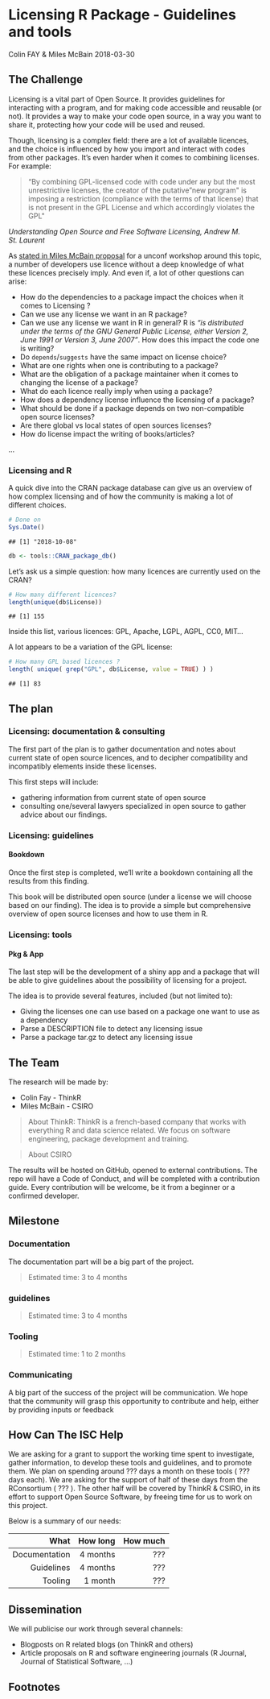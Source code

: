 Licensing R Package - Guidelines and tools
================
Colin FAY & Miles McBain
2018-03-30

## The Challenge

Licensing is a vital part of Open Source. It provides guidelines for
interacting with a program, and for making code accessible and reusable
(or not). It provides a way to make your code open source, in a way you
want to share it, protecting how your code will be used and reused.

Though, licensing is a complex field: there are a lot of available
licences, and the choice is influenced by how you import and interact
with codes from other packages. It’s even harder when it comes to
combining licenses. For example:

> “By combining GPL-licensed code with code under any but the most
> unrestrictive licenses, the creator of the putative”new program" is
> imposing a restriction (compliance with the terms of that license)
> that is not present in the GPL License and which accordingly violates
> the GPL"

*Understanding Open Source and Free Software Licensing, Andrew M.
St. Laurent*

As [stated in Miles McBain
proposal](https://github.com/ropensci/unconf17/issues/32) for a unconf
workshop around this topic, a number of developers use licence without a
deep knowledge of what these licences precisely imply. And even if, a
lot of other questions can arise:

  - How do the dependencies to a package impact the choices when it
    comes to Licensing ?  
  - Can we use any license we want in an R package?
  - Can we use any license we want in R in general? R is *“is
    distributed under the terms of the GNU General Public License,
    either Version 2, June 1991 or Version 3, June 2007”*. How does this
    impact the code one is writing?
  - Do `depends`/`suggests` have the same impact on license choice?
  - What are one rights when one is contributing to a package?
  - What are the obligation of a package maintainer when it comes to
    changing the license of a package?
  - What do each licence really imply when using a package?  
  - How does a dependency license influence the licensing of a package?
  - What should be done if a package depends on two non-compatible open
    source licenses?
  - Are there global vs local states of open sources licenses?
  - How do license impact the writing of books/articles?

…

### Licensing and R

A quick dive into the CRAN package database can give us an overview of
how complex licensing and of how the community is making a lot of
different choices.

``` r
# Done on
Sys.Date()
```

    ## [1] "2018-10-08"

``` r
db <- tools::CRAN_package_db()
```

Let’s ask us a simple question: how many licences are currently used on
the CRAN?

``` r
# How many different licences? 
length(unique(db$License))
```

    ## [1] 155

Inside this list, various licences: GPL, Apache, LGPL, AGPL, CC0, MIT…

A lot appears to be a variation of the GPL license:

``` r
# How many GPL based licences ? 
length( unique( grep("GPL", db$License, value = TRUE) ) )
```

    ## [1] 83

## The plan

### Licensing: documentation & consulting

The first part of the plan is to gather documentation and notes about
current state of open source licences, and to decipher compatibility and
incompatibly elements inside these licenses.

This first steps will include:

  - gathering information from current state of open source
  - consulting one/several lawyers specialized in open source to gather
    advice about our findings.

### Licensing: guidelines

#### Bookdown

Once the first step is completed, we’ll write a bookdown containing all
the results from this finding.

This book will be distributed open source (under a license we will
choose based on our finding). The idea is to provide a simple but
comprehensive overview of open source licenses and how to use them in R.

### Licensing: tools

#### Pkg & App

The last step will be the development of a shiny app and a package that
will be able to give guidelines about the possibility of licensing for a
project.

The idea is to provide several features, included (but not limited to):

  - Giving the licenses one can use based on a package one want to use
    as a dependency
  - Parse a DESCRIPTION file to detect any licensing issue
  - Parse a package tar.gz to detect any licensing issue

## The Team

The research will be made by:

  - Colin Fay - ThinkR
  - Miles McBain - CSIRO

> About ThinkR: ThinkR is a french-based company that works with
> everything R and data science related. We focus on software
> engineering, package development and training.

> About CSIRO

The results will be hosted on GitHub, opened to external contributions.
The repo will have a Code of Conduct, and will be completed with a
contribution guide. Every contribution will be welcome, be it from a
beginner or a confirmed developer.

## Milestone

### Documentation

The documentation part will be a big part of the project.

> Estimated time: 3 to 4 months

### guidelines

> Estimated time: 3 to 4 months

### Tooling

> Estimated time: 1 to 2 months

### Communicating

A big part of the success of the project will be communication. We hope
that the community will grasp this opportunity to contribute and help,
either by providing inputs or feedback

## How Can The ISC Help

We are asking for a grant to support the working time spent to
investigate, gather information, to develop these tools and guidelines,
and to promote them. We plan on spending around ??? days a month on
these tools ( ??? days each). We are asking for the support of half of
these days from the RConsortium ( ??? ). The other half will be covered
by ThinkR & CSIRO, in its effort to support Open Source Software, by
freeing time for us to work on this project.

Below is a summary of our needs:

|          What | How long | How much |
| ------------: | -------: | -------: |
| Documentation | 4 months |      ??? |
|    Guidelines | 4 months |      ??? |
|       Tooling |  1 month |      ??? |

## Dissemination

We will publicise our work through several channels:

  - Blogposts on R related blogs (on ThinkR and others)
  - Article proposals on R and software engineering journals (R Journal,
    Journal of Statistical Software, …)

## Footnotes

